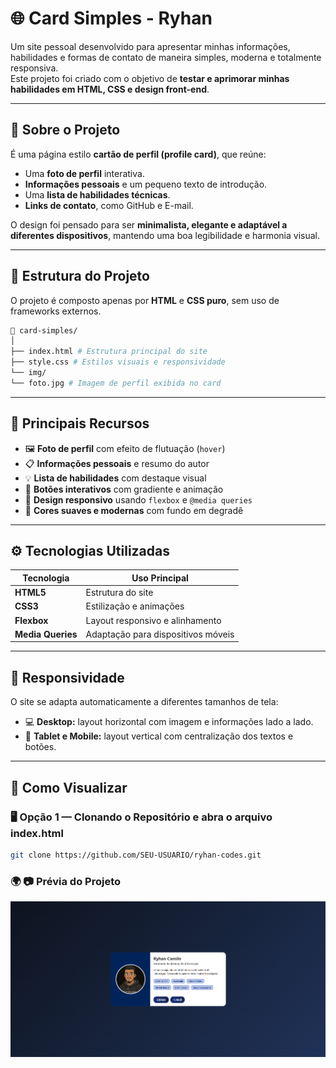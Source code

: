 # 🌐 Card Simples - Ryhan

Um site pessoal desenvolvido para apresentar minhas informações, habilidades e formas de contato de maneira simples, moderna e totalmente responsiva.  
Este projeto foi criado com o objetivo de **testar e aprimorar minhas habilidades em HTML, CSS e design front-end**.

---

## 🧠 Sobre o Projeto

É uma página estilo **cartão de perfil (profile card)**, que reúne:
- Uma **foto de perfil** interativa.
- **Informações pessoais** e um pequeno texto de introdução.
- Uma **lista de habilidades técnicas**.
- **Links de contato**, como GitHub e E-mail.

O design foi pensado para ser **minimalista, elegante e adaptável a diferentes dispositivos**, mantendo uma boa legibilidade e harmonia visual.

---

## 🧩 Estrutura do Projeto

O projeto é composto apenas por **HTML** e **CSS puro**, sem uso de frameworks externos.
```bash
📁 card-simples/
│
├── index.html # Estrutura principal do site
├── style.css # Estilos visuais e responsividade
└── img/
└── foto.jpg # Imagem de perfil exibida no card
```


---

## 🎨 Principais Recursos

- 🖼️ **Foto de perfil** com efeito de flutuação (`hover`)
- 📋 **Informações pessoais** e resumo do autor
- 💡 **Lista de habilidades** com destaque visual
- 🔗 **Botões interativos** com gradiente e animação
- 📱 **Design responsivo** usando `flexbox` e `@media queries`
- 🌈 **Cores suaves e modernas** com fundo em degradê

---

## ⚙️ Tecnologias Utilizadas

| Tecnologia | Uso Principal |
|-------------|----------------|
| **HTML5** | Estrutura do site |
| **CSS3** | Estilização e animações |
| **Flexbox** | Layout responsivo e alinhamento |
| **Media Queries** | Adaptação para dispositivos móveis |

---

## 📱 Responsividade

O site se adapta automaticamente a diferentes tamanhos de tela:
- 💻 **Desktop:** layout horizontal com imagem e informações lado a lado.  
- 📱 **Tablet e Mobile:** layout vertical com centralização dos textos e botões.

---

## 🚀 Como Visualizar

### 🖥️ Opção 1 — Clonando o Repositório e abra o arquivo **index.html**
```bash
git clone https://github.com/SEU-USUARIO/ryhan-codes.git
```

### 🌍 📷 Prévia do Projeto
![Prévia do projeto](img/previa.png)

